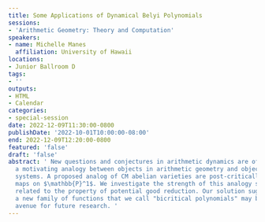 ```yaml
---
title: Some Applications of Dynamical Belyi Polynomials
sessions:
- 'Arithmetic Geometry: Theory and Computation'
speakers:
- name: Michelle Manes
  affiliation: University of Hawaii
locations:
- Junior Ballroom D
tags:
- ''
outputs:
- HTML
- Calendar
categories:
- special-session
date: 2022-12-09T11:30:00-0800
publishDate: '2022-10-01T10:00:00-08:00'
end: 2022-12-09T12:20:00-0800
featured: 'false'
draft: 'false'
abstract: ' New questions and conjectures in arithmetic dynamics are often drawn from
  a motivating analogy between objects in arithmetic geometry and objects in dynamical
  systems. A proposed analog of CM abelian varieties are post-critically finite rational
  maps on $\mathbb{P}^1$. We investigate the strength of this analogy specifically
  related to the property of potential good reduction. Our solution suggests that
  a new family of functions that we call "bicritical polynomials" may be a fruitful
  avenue for future research. '
---
```


